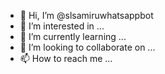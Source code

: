 - 👋 Hi, I’m @slsamiruwhatsappbot
- 👀 I’m interested in ...
- 🌱 I’m currently learning ...
- 💞️ I’m looking to collaborate on ...
- 📫 How to reach me ...

<!---
slsamiruwhatsappbot/slsamiruwhatsappbot is a ✨ special ✨ repository because its `README.md` (this file) appears on your GitHub profile.
You can click the Preview link to take a look at your changes.
--->
